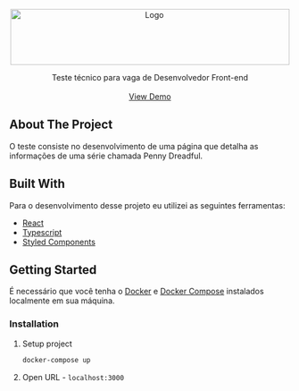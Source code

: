 <!--
*** Thanks for checking out the Best-README-Template. If you have a suggestion
*** that would make this better, please fork the repo and create a pull request
*** or simply open an issue with the tag "enhancement".
*** Thanks again! Now go create something AMAZING! :D
-->

<!-- PROJECT SHIELDS -->
<!--
*** I'm using markdown "reference style" links for readability.
*** Reference links are enclosed in brackets [ ] instead of parentheses ( ).
*** See the bottom of this document for the declaration of the reference variables
*** for contributors-url, forks-url, etc. This is an optional, concise syntax you may use.
*** https://www.markdownguide.org/basic-syntax/#reference-style-links
-->

<p align="center">
  <a href="https://agile-content-test.netlify.app/">
    <img src="https://sp-ao.shortpixel.ai/client/to_webp,q_glossy,ret_img,w_595,h_102/https://www.agilecontent.com/tv/wp-content/uploads/2022/01/agile_content_CMYK_white_green.png" alt="Logo" width="500" height="100">
  </a>

  <p align="center">
   Teste técnico para vaga de Desenvolvedor Front-end 
    <br />
    <br />
    <a href="https://agile-content-test.netlify.app/">View Demo</a>
  </p>
</p>

<!-- ABOUT THE PROJECT -->

## About The Project

O teste consiste no desenvolvimento de uma página que detalha as informações de uma série chamada Penny Dreadful.

## Built With

Para o desenvolvimento desse projeto eu utilizei as seguintes ferramentas:

- [React](https://reactjs.org/)
- [Typescript](https://www.typescriptlang.org/)
- [Styled Components](https://styled-components.com/)

<!-- GETTING STARTED -->

## Getting Started

É necessário que você tenha o [Docker](https://docs.docker.com/get-docker/) e [Docker Compose](https://docs.docker.com/compose/install/) instalados localmente em sua máquina.

### Installation

1. Setup project
   ```sh
   docker-compose up
   ```
2. Open URL - `localhost:3000`
